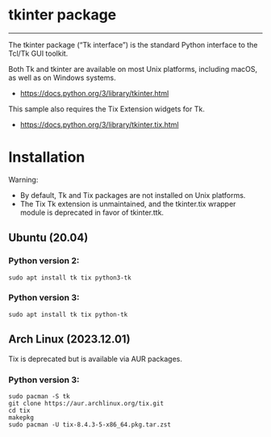 # tkinter package
---------------
The tkinter package (“Tk interface”) is the standard Python interface to the Tcl/Tk GUI toolkit.

Both Tk and tkinter are available on most Unix platforms, including macOS, as well as on Windows systems.
 * https://docs.python.org/3/library/tkinter.html

This sample also requires the Tix Extension widgets for Tk.
 * https://docs.python.org/3/library/tkinter.tix.html

# Installation

Warning: 
 * By default, Tk and Tix packages are not installed on Unix platforms.
 * The Tix Tk extension is unmaintained, and the tkinter.tix wrapper module is deprecated in favor of tkinter.ttk.

## Ubuntu (20.04)
### Python version 2: 
```
sudo apt install tk tix python3-tk
```
### Python version 3:
```
sudo apt install tk tix python-tk
```

## Arch Linux (2023.12.01)
Tix is deprecated but is available via AUR packages.
### Python version 3:
```
sudo pacman -S tk
git clone https://aur.archlinux.org/tix.git
cd tix
makepkg
sudo pacman -U tix-8.4.3-5-x86_64.pkg.tar.zst
```
